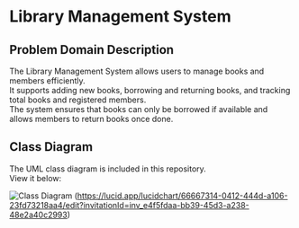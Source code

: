 # Library Management System

## Problem Domain Description  
The Library Management System allows users to manage books and members efficiently.  
It supports adding new books, borrowing and returning books, and tracking total books and registered members.  
The system ensures that books can only be borrowed if available and allows members to return books once done.

## Class Diagram  
The UML class diagram is included in this repository.  
View it below:  

![Class Diagram](class-diagram.png) (https://lucid.app/lucidchart/66667314-0412-444d-a106-23fd73218aa4/edit?invitationId=inv_e4f5fdaa-bb39-45d3-a238-48e2a40c2993)
